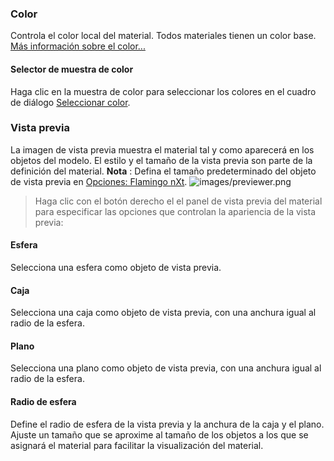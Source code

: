 ### Color
Controla el color local del material. Todos materiales tienen un color base. [Más información sobre el color...](select-color.html) 

#### Selector de muestra de color
Haga clic en la muestra de color para seleccionar los colores en el cuadro de diálogo [Seleccionar color](select-color.html).

### Vista previa
La imagen de vista previa muestra el material tal y como aparecerá en los objetos del modelo. El estilo y el tamaño de la vista previa son parte de la definición del material.
 **Nota** : Defina el tamaño predeterminado del objeto de vista previa en [Opciones: Flamingo nXt](options-flamingo.html).
![images/previewer.png](images/previewer.png)

>Haga clic con el botón derecho el el panel de vista previa del material para especificar las opciones que controlan la apariencia de la vista previa:

#### Esfera
Selecciona una esfera como objeto de vista previa.

#### Caja
Selecciona una caja como objeto de vista previa, con una anchura igual al radio de la esfera.

#### Plano
Selecciona una plano como objeto de vista previa, con una anchura igual al radio de la esfera.

#### Radio de esfera
Define el radio de esfera de la vista previa y la anchura de la caja y el plano. Ajuste un tamaño que se aproxime al tamaño de los objetos a los que se asignará el material para facilitar la visualización del material.
